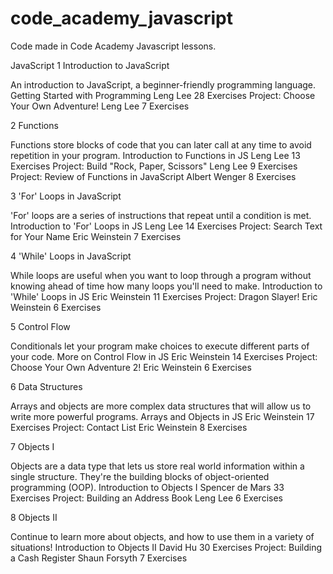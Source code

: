 code_academy_javascript
=======================

Code made in Code Academy Javascript lessons.


JavaScript
1 Introduction to JavaScript

An introduction to JavaScript, a beginner-friendly programming language.
Getting Started with Programming Leng Lee 28 Exercises
Project: Choose Your Own Adventure! Leng Lee 7 Exercises


2 Functions

Functions store blocks of code that you can later call at any time to avoid repetition in your program.
Introduction to Functions in JS Leng Lee 13 Exercises
Project: Build "Rock, Paper, Scissors" Leng Lee 9 Exercises
Project: Review of Functions in JavaScript Albert Wenger 8 Exercises


3 'For' Loops in JavaScript

'For' loops are a series of instructions that repeat until a condition is met.
Introduction to 'For' Loops in JS Leng Lee 14 Exercises
Project: Search Text for Your Name Eric Weinstein 7 Exercises


4 'While' Loops in JavaScript

While loops are useful when you want to loop through a program without knowing ahead of time how many loops you'll need to make.
Introduction to 'While' Loops in JS Eric Weinstein 11 Exercises
Project: Dragon Slayer! Eric Weinstein 6 Exercises


5 Control Flow

Conditionals let your program make choices to execute different parts of your code.
More on Control Flow in JS Eric Weinstein 14 Exercises
Project: Choose Your Own Adventure 2! Eric Weinstein 6 Exercises


6 Data Structures

Arrays and objects are more complex data structures that will allow us to write more powerful programs.
Arrays and Objects in JS Eric Weinstein 17 Exercises
Project: Contact List Eric Weinstein 8 Exercises


7 Objects I

Objects are a data type that lets us store real world information within a single structure. They're the building blocks of object-oriented programming (OOP).
Introduction to Objects I Spencer de Mars 33 Exercises
Project: Building an Address Book Leng Lee 6 Exercises


8 Objects II

Continue to learn more about objects, and how to use them in a variety of situations!
Introduction to Objects II David Hu 30 Exercises
Project: Building a Cash Register Shaun Forsyth 7 Exercises
